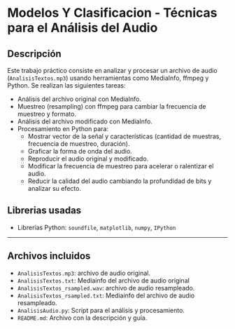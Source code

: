 # Modelos Y Clasificacion - Técnicas para el Análisis del Audio 

## Descripción

Este trabajo práctico consiste en analizar y procesar un archivo de audio (`AnalisisTextos.mp3`) usando herramientas como MediaInfo, ffmpeg y Python. Se realizan las siguientes tareas:

- Análisis del archivo original con MediaInfo.
- Muestreo (resampling) con ffmpeg para cambiar la frecuencia de muestreo y formato.
- Análisis del archivo modificado con MediaInfo.
- Procesamiento en Python para:
  - Mostrar vector de la señal y características (cantidad de muestras, frecuencia de muestreo, duración).
  - Graficar la forma de onda del audio.
  - Reproducir el audio original y modificado.
  - Modificar la frecuencia de muestreo para acelerar o ralentizar el audio.
  - Reducir la calidad del audio cambiando la profundidad de bits y analizar su efecto.

## Librerias usadas

   - Librerías Python: `soundfile`, `matplotlib`, `numpy`, `IPython`

---
## Archivos incluidos

- `AnalisisTextos.mp3`: archivo de audio original.
- `AnalisisTextos.txt`: Mediainfo del archivo de audio original
- `AnalisisTextos_rsampled.wav`: archivo de audio resampleado.
- `AnalisisTextos_rsampled.txt`: Mediainfo del archivo de audio resampleado.
- `AnalisisAudio.py`: Script para el análisis y procesamiento.
- `README.md`: Archivo con la descripción y guía.

